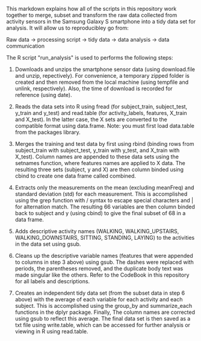 This markdown explains how all of the scripts in this repository work together to merge, subset and transform the raw data collected from activity sensors in the Samsung Galaxy S smartphone into a tidy data set for analysis.  It will allow us to reproducibley go from:

Raw data -> processing script -> tidy data -> data analysis -> data communication


The R script "run_analysis" is used to performs the following steps:
 
1. Downloads and unzips the smartphone sensor data (using download.file and unzip, repectively).  For convenience, a temporary zipped folder is created and then removed from the local machine (using tempfile and unlink, respectively).  Also, the time of download is recorded for reference (using date). 

2. Reads the data sets into R using fread (for subject_train, subject_test, y_train and y_test) and read.table (for activity_labels, features, X_train and X_test).  In the latter case, the X sets are converted to the compatible format using data.frame.  Note: you must first load data.table from the packages library.

3. Merges the training and test data by first using rbind (binding rows from subject_train with subject_test, y_train with y_test, and X_train with X_test).  Column names are appended to these data sets using the setnames function, where features names are applied to X data.  The resulting three sets (subject, y and X) are then column binded using cbind to create one data frame called combined.
               
4. Extracts only the measurements on the mean (excluding meanFreq) and standard deviation (std) for each measurement. This is accomplished using the grep function with / syntax to escape special characters and | for alternation match.  The resulting 66 variables are then column binded back to subject and y (using cbind) to give the final subset of 68 in a data frame.

5. Adds descriptive activity names (WALKING, WALKING_UPSTAIRS, WALKING_DOWNSTAIRS, SITTING, STANDING, LAYING) to the activities in the data set using gsub.

6. Cleans up the descriptive variable names (features that were appended to columns in step 3 above) using gsub.  The dashes were replaced with periods, the parentheses removed, and the duplicate body text was made singular like the others.  Refer to the CodeBook in this repository for all labels and descriptions.

7. Creates an independent tidy data set (from the subset data in step 6 above) with the average of each variable for each activity and each subject.  This is accomplished using the group_by and summarize_each functions in the dplyr package.  Finally, The column names are corrected using gsub to reflect this average.  The final data set is then saved as a txt file using write.table, which can be accessed for further analysis or viewing in R using read.table.